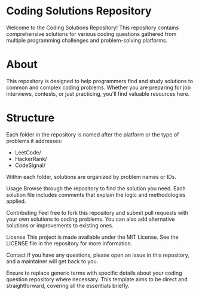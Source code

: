 # Coding Solutions Repository
Welcome to the Coding Solutions Repository! This repository contains comprehensive solutions for various coding questions gathered from multiple programming challenges and problem-solving platforms.

# About
This repository is designed to help programmers find and study solutions to common and complex coding problems. Whether you are preparing for job interviews, contests, or just practicing, you'll find valuable resources here.

# Structure
Each folder in the repository is named after the platform or the type of problems it addresses:

- LeetCode/
- HackerRank/
- CodeSignal/

Within each folder, solutions are organized by problem names or IDs.

Usage
Browse through the repository to find the solution you need. Each solution file includes comments that explain the logic and methodologies applied.

Contributing
Feel free to fork this repository and submit pull requests with your own solutions to coding problems. You can also add alternative solutions or improvements to existing ones.

License
This project is made available under the MIT License. See the LICENSE file in the repository for more information.

Contact
If you have any questions, please open an issue in this repository, and a maintainer will get back to you.

Ensure to replace generic terms with specific details about your coding question repository where necessary. This template aims to be direct and straightforward, covering all the essentials briefly.








